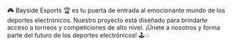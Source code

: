 🎮 Bayside Esports 🏆 es tu puerta de entrada al emocionante mundo de los deportes electrónicos. Nuestro proyecto está diseñado para brindarte acceso a torneos y competiciones de alto nivel. ¡Únete a nosotros y forma parte del futuro de los deportes electrónicos! 🕹️💥
